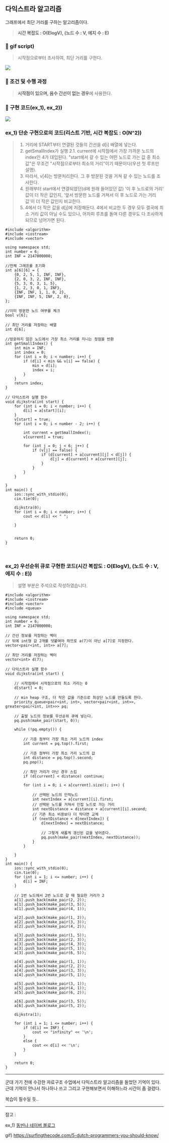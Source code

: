 ## 다익스트라 알고리즘
그래프에서 최단 거리를 구하는 알고리즘이다.
> **시간 복잡도 : O(ElogV), (노드 수 : V, 에지 수 : E)**

### 🧐 gif script)
> 시작점으로부터 조사하여, 최단 거리를 구한다.

![](https://velog.velcdn.com/images/blueshj610/post/baeb7842-b0a5-45c3-b026-06acbe7b76e3/image.gif)



### 🥹 조건 및 수행 과정
> **시작점이 있으며, 음수 간선이 없는 경우**에 사용한다.
 
 
### 🫠 구현 코드(ex_1), ex_2))
 ![](https://velog.velcdn.com/images/blueshj610/post/39106ae3-243f-4250-b680-ef77aed15f0c/image.png)

### ex_1) 단순 구현으로의 코드(리스트 기반, 시간 복잡도 : O(N^2))
>
>1. 거리에 START부터 연결된 것들의 간선을 d[i] 배열에 넣는다.
>2. getSmallIndex가 실행
>	2.1. current에 시작점에서 가장 가까운 노드의 index인 4가 대입된다.
>    "start에서 갈 수 있는 어떤 노드로 가는 값 중 최소 값"은 무조건 "시작점으로부터 최소의 거리"이기 때문이다(우선 첫 루프만 설명).
>3. 따라서, v[4]는 방문처리한다. 그 후 방문된 것을 거쳐 갈 수 있는 노드를 조사한다.
>4. 원래부터 start에서 연결되었던(d에 원래 들어있던 값) '이 후 노드로의 거리' 값이 더 작은 값인지, '앞서 방문한 노드를 거쳐서 이 후 노드로 가는 거리 값'이 더 작은 값인지 비교한다.
>5. 4에서 더 작은 값을 d[j]에 저장해둔다. 4에서 비교한 두 경우 모두 결국에 최소 거리 값이 아닐 수도 있으나, 어차피 루프를 돌며 다른 경우도 다 조사하게 되므로 넘어가면 된다.

```
#include <algorithm>
#include <iostream>
#include <vector>

using namespace std;
int number = 6;
int INF = 2147000000;

//전체 그래프를 초기화
int a[6][6] = {
    {0, 2, 5, 1, INF, INF},
    {2, 0, 3, 2, INF, INF},
    {5, 3, 0, 3, 1, 5},
    {1, 2, 3, 0, 1, INF},
    {INF, INF, 1, 1, 0, 2},
    {INF, INF, 5, INF, 2, 0},
};

//이미 방문한 노드 여부를 체크
bool v[6];

// 최단 거리를 저장하는 배열
int d[6];

//방문하지 않은 노드에서 가장 최소 거리를 지니는 정점을 반환
int getSmallIndex() {
    int min = INF;
    int index = 0;
    for (int i = 0; i < number; i++) {
        if (d[i] < min && v[i] == false) {
            min = d[i];
            index = i;
        }
    }
    return index;
}

// 다익스트라 실행 함수
void dijkstra(int start) {
    for (int i = 0; i < number; i++) {
        d[i] = a[start][i];
    }
    v[start] = true;
    for (int i = 0; i < number - 2; i++) {

        int current = getSmallIndex();
        v[current] = true;

        for (int j = 0; j < 6; j++) {
            if (v[j] == false) {
                if (d[current] + a[current][j] < d[j]) {
                    d[j] = d[current] + a[current][j];
                }
            }
        }
    }

}
int main() {
    ios::sync_with_stdio(0);
    cin.tie(0);

    dijkstra(0);
    for (int i = 0; i < number; i++) {
        cout << d[i] << " ";

    }


    return 0;
}
```

<br>

### ex_2) 우선순위 큐로 구현한 코드(시간 복잡도 : O(ElogV), (노드 수 : V, 에지 수 : E))
>설명 부분은 주석으로 작성하였습니다.

```
#include <algorithm>
#include <iostream>
#include <vector>
#include <queue>

using namespace std;
int number = 6;
int INF = 2147000000;

// 간선 정보를 저장하는 벡터
// 뒤에 int형 값 2개를 덧붙여야 하므로 a(7)이 아닌 a[7]로 지정한다.
vector<pair<int, int>> a[7];

// 최단 거리를 저장하는 벡터
vector<int> d(7);

// 다익스트라 실행 함수
void dijkstra(int start) {

    // 시작점에서 시작점으로의 최소 거리는 0
    d[start] = 0;

    // min heap 구조, 더 작은 값을 기준으로 최상단 노드를 만들도록 한다.
    priority_queue<pair<int, int>, vector<pair<int, int>>, greater<pair<int, int>>> pq;

    // 출발 노드의 정보를 우선순위 큐에 넣는다.
    pq.push(make_pair(start, 0));

    while (!pq.empty()) {

        // 기준 점부터 가장 최소 거리 노드의 index
        int current = pq.top().first;

        // 기준 점부터 가장 최소 거리 노드의 값
        int distance = pq.top().second;
        pq.pop();

        // 최단 거리가 아닌 경우 스킵
        if (d[current] < distance) continue;

        for (int i = 0; i < a[current].size(); i++) {

            // 선택된 노드의 인적노드
            int nextIndex = a[current][i].first;
            // 선택된 노드를 거쳐서 인접 노드로 가는 거리
            int nextDistance = distance + a[current][i].second;
            // 기존 최소 비용보다 더 작다면 교체
            if (nextDistance < d[nextIndex]) {
                d[nextIndex] = nextDistance;

                // 그렇게 새롭게 갱신된 값을 넣어준다.
                pq.push(make_pair(nextIndex, nextDistance));
            }
        }

    }
}
int main() {
    ios::sync_with_stdio(0);
    cin.tie(0);
    for (int i = 1; i <= number; i++) {
        d[i] = INF;
    }
    
    // 1번 노드에서 2번 노드로 갈 때 필요한 거리가 2
    a[1].push_back(make_pair(2, 2));
    a[1].push_back(make_pair(3, 5));
    a[1].push_back(make_pair(4, 1));

    a[2].push_back(make_pair(1, 2));
    a[2].push_back(make_pair(3, 3));
    a[2].push_back(make_pair(4, 2));

    a[3].push_back(make_pair(1, 5));
    a[3].push_back(make_pair(2, 3));
    a[3].push_back(make_pair(4, 3));
    a[3].push_back(make_pair(5, 1));
    a[3].push_back(make_pair(6, 5));

    a[4].push_back(make_pair(1, 1));
    a[4].push_back(make_pair(2, 2));
    a[4].push_back(make_pair(3, 3));
    a[4].push_back(make_pair(5, 1));

    a[5].push_back(make_pair(3, 1));
    a[5].push_back(make_pair(4, 1));
    a[5].push_back(make_pair(6, 2));

    a[6].push_back(make_pair(3, 5));
    a[6].push_back(make_pair(5, 2));

    dijkstra(1);
    
    for (int i = 1; i <= number; i++) {
        if (d[i] == INF) {
            cout << "infinity" << '\n';
        }
        else {
            cout << d[i] << '\n';
        }
    }

    return 0;
}

```

---
군대 가기 전에 수강한 자료구조 수업에서 다익스트라 알고리즘을 들었던 기억이 있다. 근데 기억이 안나서 하나하나 쓰고 그리고 구현해보면서 이해하느라 시간이 좀 걸렸다.

복습이 필수일 듯..

---

참고 : 

ex_1) [동빈나 네이버 블로그](https://blog.naver.com/ndb796/221234424646)

gif) https://surfingthecode.com/5-dutch-programmers-you-should-know/

